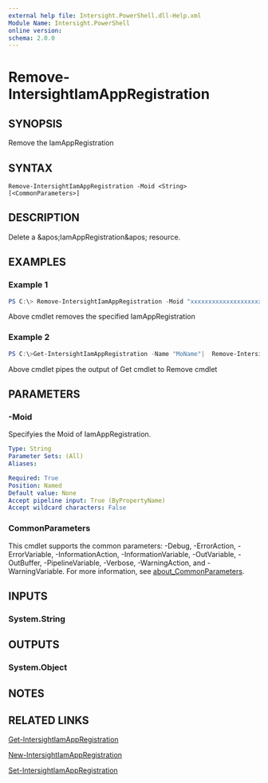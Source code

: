 ```yaml
---
external help file: Intersight.PowerShell.dll-Help.xml
Module Name: Intersight.PowerShell
online version:
schema: 2.0.0
---
```


# Remove-IntersightIamAppRegistration

## SYNOPSIS
Remove the IamAppRegistration

## SYNTAX

```
Remove-IntersightIamAppRegistration -Moid <String> [<CommonParameters>]
```

## DESCRIPTION
Delete a &amp;apos;IamAppRegistration&amp;apos; resource.

## EXAMPLES

### Example 1
```powershell
PS C:\> Remove-IntersightIamAppRegistration -Moid "xxxxxxxxxxxxxxxxxxxxxxxxxxx"
```
Above cmdlet removes the specified IamAppRegistration 

### Example 2
```powershell
PS C:\>Get-IntersightIamAppRegistration -Name "MoName"|  Remove-IntersightIamAppRegistration
```
Above cmdlet pipes the output of Get cmdlet to Remove cmdlet

## PARAMETERS

### -Moid
Specifyies the Moid of IamAppRegistration.

```yaml
Type: String
Parameter Sets: (All)
Aliases:

Required: True
Position: Named
Default value: None
Accept pipeline input: True (ByPropertyName)
Accept wildcard characters: False
```

### CommonParameters
This cmdlet supports the common parameters: -Debug, -ErrorAction, -ErrorVariable, -InformationAction, -InformationVariable, -OutVariable, -OutBuffer, -PipelineVariable, -Verbose, -WarningAction, and -WarningVariable. For more information, see [about_CommonParameters](http://go.microsoft.com/fwlink/?LinkID=113216).

## INPUTS

### System.String

## OUTPUTS

### System.Object
## NOTES

## RELATED LINKS

[Get-IntersightIamAppRegistration](./Get-IntersightIamAppRegistration.md)

[New-IntersightIamAppRegistration](./New-IntersightIamAppRegistration.md)

[Set-IntersightIamAppRegistration](./Set-IntersightIamAppRegistration.md)

